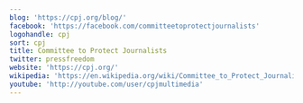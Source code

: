 ```yaml
---
blog: 'https://cpj.org/blog/'
facebook: 'https://facebook.com/committeetoprotectjournalists'
logohandle: cpj
sort: cpj
title: Committee to Protect Journalists
twitter: pressfreedom
website: 'https://cpj.org/'
wikipedia: 'https://en.wikipedia.org/wiki/Committee_to_Protect_Journalists'
youtube: 'http://youtube.com/user/cpjmultimedia'
---
```

